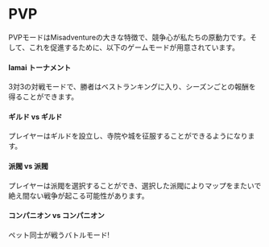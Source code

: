 # PVP

PVPモードはMisadventureの大きな特徴で、競争心が私たちの原動力です。そして、これを促進するために、以下のゲームモードが用意されています。

#### Iamai トーナメント

3対3の対戦モードで、勝者はベストランキングに入り、シーズンごとの報酬を得ることができます。

#### ギルド vs ギルド

プレイヤーはギルドを設立し、寺院や城を征服することができるようになります。

#### 派閥 vs 派閥

プレイヤーは派閥を選択することができ、選択した派閥によりマップをまたいで絶え間ない戦争が起こる可能性があります。

#### コンパニオン vs コンパニオン

ペット同士が戦うバトルモード!
